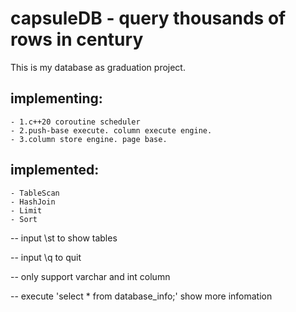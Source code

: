 # capsuleDB - query thousands of rows in century
This is my database as graduation project.

## implementing:
    - 1.c++20 coroutine scheduler
    - 2.push-base execute. column execute engine.
    - 3.column store engine. page base.

## implemented:
    - TableScan
    - HashJoin
    - Limit
    - Sort


-- input \st to show tables

-- input \q to quit

-- only support varchar and int column

-- execute 'select * from database_info;' show more infomation


